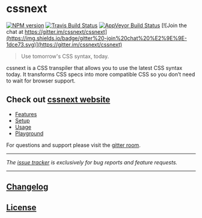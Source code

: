 # cssnext

[![NPM version](http://img.shields.io/npm/v/cssnext.svg?style=flat)](https://www.npmjs.org/package/cssnext)
[![Travis Build Status](https://img.shields.io/travis/cssnext/cssnext.svg?label=unix%20build)](https://travis-ci.org/cssnext/cssnext)
[![AppVeyor Build Status](https://img.shields.io/appveyor/ci/MoOx/cssnext.svg?label=windows%20build)](https://ci.appveyor.com/project/MoOx/cssnext)
[![Join the chat at https://gitter.im/cssnext/cssnext](https://img.shields.io/badge/gitter%20-join%20chat%20%E2%9E%9E-1dce73.svg)](https://gitter.im/cssnext/cssnext)


> Use tomorrow's CSS syntax, today.

cssnext is a CSS transpiler that allows you to use the latest CSS syntax today.
It transforms CSS specs into more compatible CSS so you don’t need to wait for browser support. 

## Check out [cssnext website](http://cssnext.io/)

- [Features](http://cssnext.io/features/)
- [Setup](http://cssnext.io/setup/)
- [Usage](http://cssnext.io/usage/)
- [Playground](http://cssnext.io/playground/)

For questions and support please visit the
[gitter room](https://gitter.im/cssnext/cssnext).

---

_The [issue tracker](https://github.com/cssnext/cssnext/issues) is exclusively for bug reports and feature requests._

---

## [Changelog](CHANGELOG.md)

## [License](LICENSE)
